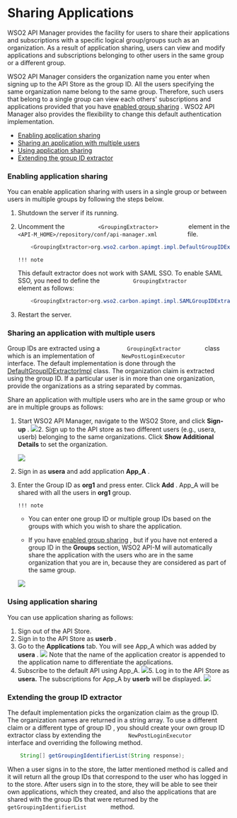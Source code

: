 # Sharing Applications

WSO2 API Manager provides the facility for users to share their applications and subscriptions with a specific logical group/groups such as an organization. As a result of application sharing, users can view and modify applications and subscriptions belonging to other users in the same group or a different group.

WSO2 API Manager considers the organization name you enter when signing up to the API Store as the group ID. All the users specifying the same organization name belong to the same group. Therefore, such users that belong to a single group can view each others' subscriptions and applications provided that you have [enabled group sharing](#SharingApplications-Enablingapplicationsharing) . WSO2 API Manager also provides the flexibility to change this default authentication implementation.

-   [Enabling application sharing](#SharingApplications-Enablingapplicationsharing)
-   [Sharing an application with multiple users](#SharingApplications-Sharinganapplicationwithmultipleusers)
-   [Using application sharing](#SharingApplications-Usingapplicationsharing)
-   [Extending the group ID extractor](#SharingApplications-ExtendingthegroupIDextractor)

### Enabling application sharing

You can enable application sharing with users in a single group or between users in multiple groups by following the steps below.

1.  Shutdown the server if its running.
2.  Uncomment the `           <GroupingExtractor>          ` element in the `           <API-M_HOME>/repository/conf/api-manager.xml          ` file.

    ``` java
        <GroupingExtractor>org.wso2.carbon.apimgt.impl.DefaultGroupIDExtractorImpl</GroupingExtractor>
    ```

        !!! note
    This default extractor does not work with SAML SSO. To enable SAML SSO, you need to define the `           GroupingExtractor          ` element as follows:

    ``` java
        <GroupingExtractor>org.wso2.carbon.apimgt.impl.SAMLGroupIDExtractorImpl</GroupingExtractor>
    ```


3.  Restart the server.

### Sharing an application with multiple users

Group IDs are extracted using a `         GroupingExtractor        ` class which is an implementation of `         NewPostLoginExecutor        ` interface. The default implementation is done through the [DefaultGroupIDExtractorImpl](https://github.com/wso2/carbon-apimgt/blob/6.x/components/apimgt/org.wso2.carbon.apimgt.impl/src/main/java/org/wso2/carbon/apimgt/impl/DefaultGroupIDExtractorImpl.java) class. The organization claim is extracted using the group ID. If a particular user is in more than one organization, provide the organizations as a string separated by commas.

Share an application with multiple users who are in the same group or who are in multiple groups as follows:

1.  Start WSO2 API Manager, navigate to the WSO2 Store, and click **Sign-up** .
    ![](attachments/126559217/126559218.png)2.  Sign up to the API store as two different users (e.g., usera, userb) belonging to the same organizations. Click **Show Additional Details** to set the organization.

    ![](attachments/126559217/126559219.png)
3.  Sign in as **usera** and add application **App\_A** .

4.  Enter the Group ID as **org1** and press enter. Click **Add** . App\_A will be shared with all the users in **org1** group.

        !!! note
    -   You can enter one group ID or multiple group IDs based on the groups with which you wish to share the application.

    -   If you have [enabled group sharing](#SharingApplications-Enablinggroupsharing) , but if you have not entered a group ID in the **Groups** section, WSO2 API-M will automatically share the application with the users who are in the same organization that you are in, because they are considered as part of the same group.


    ![](attachments/126559217/126559220.png)
### Using application sharing

You can use application sharing as follows:

1.  Sign out of the API Store.
2.  Sign in to the API Store as **userb** .
3.  Go to the **Applications** tab. You will see App\_A which was added by **usera** .
    ![](attachments/126559217/126559221.png)    Note that the name of the application creator is appended to the application name to differentiate the applications.
4.  Subscribe to the default API using App\_A.
    ![](attachments/126559217/126559222.png)5.  Log in to the API Store as **usera.** The subscriptions for App\_A by **userb** will be displayed.
    ![](attachments/126559217/126559223.png)
### Extending the group ID extractor

The default implementation picks the organization claim as the group ID. The organization names are returned in a string array. To use a different claim or a different type of group ID , you should create your own group ID extractor class by extending the `         NewPostLoginExecutor        ` interface and overriding the following method.

``` java
    String[] getGroupingIdentifierList(String response);
```

When a user signs in to the store, the latter mentioned method is called and it will return all the group IDs that correspond to the user who has logged in to the store. After users sign in to the store, they will be able to see their own applications, which they created, and also the applications that are shared with the group IDs that were returned by the `         getGroupingIdentifierList        ` method.
